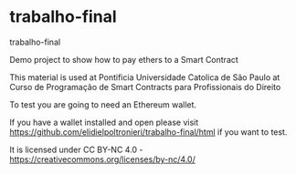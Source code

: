 # trabalho-final


trabalho-final

Demo project to show how to pay ethers to a Smart Contract

This material is used at Pontificia Universidade Catolica de São Paulo at Curso de Programação de Smart Contracts para Profissionais do Direito

To test you are going to need an Ethereum wallet.

If you have a wallet installed and open please visit https://github.com/elidielpoltronieri/trabalho-final/html if you want to test.

It is licensed under CC BY-NC 4.0 - https://creativecommons.org/licenses/by-nc/4.0/
